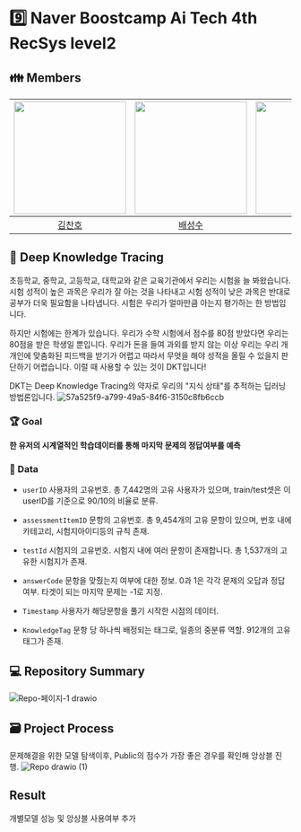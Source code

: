 # 9️⃣ Naver Boostcamp Ai Tech 4th RecSys level2 

## 👪 Members
| [<img src="https://avatars.githubusercontent.com/u/94108712?v=4" width="200px">](https://github.com/KChanho) | [<img src="https://avatars.githubusercontent.com/u/22442453?v=4" width="200px">](https://github.com/sungsubae) | [<img src="https://avatars.githubusercontent.com/u/28619804?v=4" width="200px">](https://github.com/JJI-Hoon) | [<img src="https://avatars.githubusercontent.com/u/71113430?v=4" width="200px">](https://github.com/sobin98) | [<img src="https://avatars.githubusercontent.com/u/75313644?v=4" width="200px">](https://github.com/dnjstka0307) |
| :--------------------------------------------------------------------------------------: | :----------------------------------------------------------------------------------------------: | :--------------------------------------------------------------------------------------: | :--------------------------------------------------------------------------------------: | :--------------------------------------------------------------------------------------:
|                          [김찬호](https://github.com/KChanho)                           |                            [배성수](https://github.com/sungsubae)                             |                        [이지훈](https://github.com/JJI-Hoon)                           |                          [정소빈](https://github.com/sobin98)                           |                            [조원삼](https://github.com/dnjstka0307)  
## 📖 Deep Knowledge Tracing
초등학교, 중학교, 고등학교, 대학교와 같은 교육기관에서 우리는 시험을 늘 봐왔습니다. 시험 성적이 높은 과목은 우리가 잘 아는 것을 나타내고 시험 성적이 낮은 과목은 반대로 공부가 더욱 필요함을 나타냅니다. 시험은 우리가 얼마만큼 아는지 평가하는 한 방법입니다.

하지만 시험에는 한계가 있습니다. 우리가 수학 시험에서 점수를 80점 받았다면 우리는 80점을 받은 학생일 뿐입니다. 우리가 돈을 들여 과외를 받지 않는 이상 우리는 우리 개개인에 맞춤화된 피드백을 받기가 어렵고 따라서 무엇을 해야 성적을 올릴 수 있을지 판단하기 어렵습니다. 이럴 때 사용할 수 있는 것이 DKT입니다!

DKT는 Deep Knowledge Tracing의 약자로 우리의 "지식 상태"를 추적하는 딥러닝 방법론입니다.
![57a525f9-a799-49a5-84f6-3150c8fb6ccb](https://user-images.githubusercontent.com/75313644/206378748-2f2dda49-8e78-4849-ac34-53c38630c18f.png)


### 🏆️ Goal
**한 유저의 시계열적인 학습데이터를 통해 마지막 문제의 정답여부를 예측**
### 📄 Data
- `userID` 사용자의 고유번호. 총 7,442명의 고유 사용자가 있으며, train/test셋은 이 userID를 기준으로 90/10의 비율로 분류.

- `assessmentItemID` 문항의 고유번호. 총 9,454개의 고유 문항이 있으며, 번호 내에 카테고리, 시험지아이디등의 규칙 존재.

- `testId` 시험지의 고유번호. 시험지 내에 여러 문항이 존재합니다. 총 1,537개의 고유한 시험지가 존재.

- `answerCode` 문항을 맞췄는지 여부에 대한 정보. 0과 1은 각각 문제의 오답과 정답 여부. 타겟이 되는 마지막 문제는 -1로 지정.

- `Timestamp` 사용자가 해당문항을 풀기 시작한 시점의 데이터.

- `KnowledgeTag` 문항 당 하나씩 배정되는 태그로, 일종의 중분류 역할. 912개의 고유 태그가 존재.

## 💻 Repository Summary
![Repo-페이지-1 drawio](https://user-images.githubusercontent.com/75313644/206433453-d315cddd-5cdd-477b-958b-b086369f7042.png)

## 🗃 Project Process
문제해결을 위한 모델 탐색이후, Public의 점수가 가장 좋은 경우를 확인해 앙상블 진행.
![Repo drawio (1)](https://user-images.githubusercontent.com/75313644/206394554-f4b119e7-cd49-430e-8dde-3fbba5886b3a.png)
## Result
개별모델 성능 및 앙상블 사용여부
추가 
